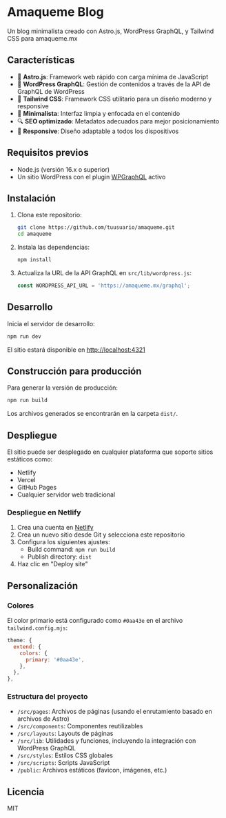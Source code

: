# Amaqueme Blog

Un blog minimalista creado con Astro.js, WordPress GraphQL, y Tailwind CSS para amaqueme.mx

## Características

- 🚀 **Astro.js**: Framework web rápido con carga mínima de JavaScript
- 📝 **WordPress GraphQL**: Gestión de contenidos a través de la API de GraphQL de WordPress
- 🎨 **Tailwind CSS**: Framework CSS utilitario para un diseño moderno y responsive
- 🎯 **Minimalista**: Interfaz limpia y enfocada en el contenido
- 🔍 **SEO optimizado**: Metadatos adecuados para mejor posicionamiento
- 📱 **Responsive**: Diseño adaptable a todos los dispositivos

## Requisitos previos

- Node.js (versión 16.x o superior)
- Un sitio WordPress con el plugin [WPGraphQL](https://www.wpgraphql.com/) activo

## Instalación

1. Clona este repositorio:
   ```bash
   git clone https://github.com/tuusuario/amaqueme.git
   cd amaqueme
   ```

2. Instala las dependencias:
   ```bash
   npm install
   ```

3. Actualiza la URL de la API GraphQL en `src/lib/wordpress.js`:
   ```javascript
   const WORDPRESS_API_URL = 'https://amaqueme.mx/graphql';
   ```

## Desarrollo

Inicia el servidor de desarrollo:

```bash
npm run dev
```

El sitio estará disponible en [http://localhost:4321](http://localhost:4321)

## Construcción para producción

Para generar la versión de producción:

```bash
npm run build
```

Los archivos generados se encontrarán en la carpeta `dist/`.

## Despliegue

El sitio puede ser desplegado en cualquier plataforma que soporte sitios estáticos como:

- Netlify
- Vercel
- GitHub Pages
- Cualquier servidor web tradicional

### Despliegue en Netlify

1. Crea una cuenta en [Netlify](https://www.netlify.com/)
2. Crea un nuevo sitio desde Git y selecciona este repositorio
3. Configura los siguientes ajustes:
   - Build command: `npm run build`
   - Publish directory: `dist`
4. Haz clic en "Deploy site"

## Personalización

### Colores

El color primario está configurado como `#0aa43e` en el archivo `tailwind.config.mjs`:

```javascript
theme: {
  extend: {
    colors: {
      primary: '#0aa43e',
    },
  },
},
```

### Estructura del proyecto

- `/src/pages`: Archivos de páginas (usando el enrutamiento basado en archivos de Astro)
- `/src/components`: Componentes reutilizables
- `/src/layouts`: Layouts de páginas
- `/src/lib`: Utilidades y funciones, incluyendo la integración con WordPress GraphQL
- `/src/styles`: Estilos CSS globales
- `/src/scripts`: Scripts JavaScript
- `/public`: Archivos estáticos (favicon, imágenes, etc.)

## Licencia

MIT
